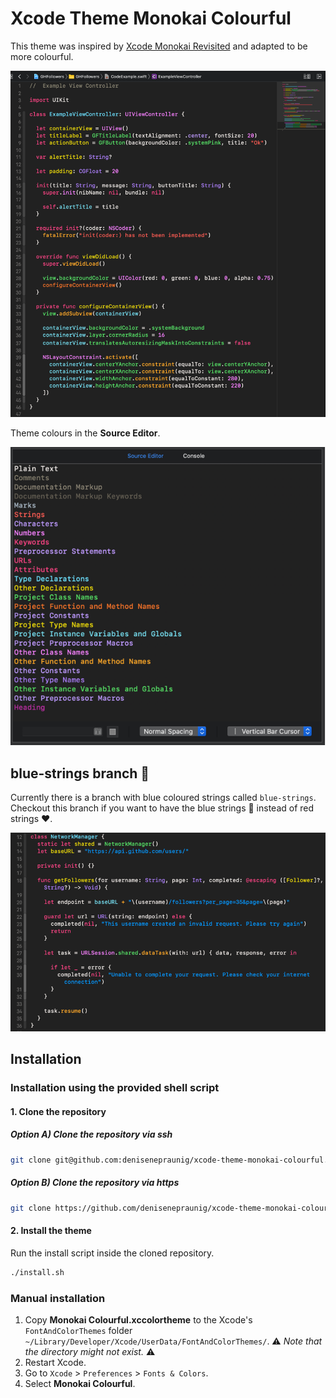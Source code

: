 # Xcode Theme Monokai Colourful
This theme was inspired by [Xcode Monokai Revisited](https://github.com/halcyonmobile/xcode-monokai-revisited) and adapted to be more colourful.

![Screenshot code with Xcode theme monokai colourful](./screenshot-code.png)

Theme colours in the **Source Editor**.

![Screenshot Source Editor for Xcode theme monokai colourful](./screenshot-theme.png)

## blue-strings branch 🔵
Currently there is a branch with blue coloured strings called `blue-strings`. Checkout this branch if you want to have the blue strings 💙 instead of red strings ❤️.

![Screenshot blue strings](./screenshot-blue-strings.png)

## Installation

### Installation using the provided shell script

#### 1. Clone the repository 

##### Option A) Clone the repository via ssh

```bash
git clone git@github.com:denisenepraunig/xcode-theme-monokai-colourful.git
```

##### Option B) Clone the repository via https
```bash
git clone https://github.com/denisenepraunig/xcode-theme-monokai-colourful.git
```

#### 2. Install the theme
Run the install script inside the cloned repository.

```bash
./install.sh
```

### Manual installation

1. Copy **Monokai Colourful.xccolortheme** to the Xcode's `FontAndColorThemes` folder `~/Library/Developer/Xcode/UserData/FontAndColorThemes/`. 
⚠️ *Note that the directory might not exist.* ⚠️
2. Restart Xcode.
3. Go to `Xcode` > `Preferences` > `Fonts & Colors`.
4. Select **Monokai Colourful**.
